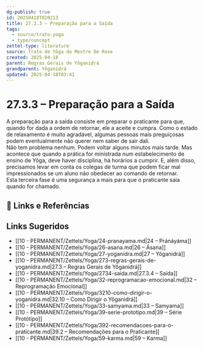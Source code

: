 ```yaml
---
dg-publish: true
id: 20250418T020213
title: 27.3.3 – Preparação para a Saída
tags:
  - source/trato-yoga
  - type/concept
zettel-type: literature
source: Trato de Yôga do Mestre De Rose
created: 2025-04-18
parent: Regras Gerais de Yôganidrá
grandparent: Yôganidrá
updated: 2025-04-18T03:41
---
```


# 27.3.3 – Preparação para a Saída

A preparação para a saída consiste em preparar o praticante para que, quando for dada a ordem de retornar, ele a aceite e cumpra. Como o estado de relaxamento é muito agradável, algumas pessoas mais preguiçosas podem eventualmente não querer nem saber de sair dali.  
Não tem problema nenhum. Podem voltar alguns minutos mais tarde. Mas acontece que quando a prática for ministrada num estabelecimento de ensino de Yôga, deve haver disciplina, há horários a cumprir. E, além disso, precisamos levar em conta os colegas de turma que podem ficar mal impressionados se um aluno não obedecer ao comando de retornar.  
Esta terceira fase é uma segurança a mais para que o praticante saia quando for chamado.

## 🔗 Links e Referências

## Links Sugeridos

- [[10 - PERMANENT/Zettels/Yoga/24-pranayama.md|24 – Pránáyáma]]
- [[10 - PERMANENT/Zettels/Yoga/26-asana.md|26 – Ásana]]
- [[10 - PERMANENT/Zettels/Yoga/27-yoganidra.md|27 – Yôganidrá]]
- [[10 - PERMANENT/Zettels/Yoga/273-regras-gerais-de-yoganidra.md|27.3 – Regras Gerais de Yôganidrá]]
- [[10 - PERMANENT/Zettels/Yoga/2734-saida.md|27.3.4 – Saída]]
- [[10 - PERMANENT/Zettels/Yoga/32-reprogramacao-emocional.md|32 – Reprogramação Emocional]]
- [[10 - PERMANENT/Zettels/Yoga/3210-como-dirigir-o-yoganidra.md|32.10 – Como Dirigir o Yôganidrá]]
- [[10 - PERMANENT/Zettels/Yoga/33-samyama.md|33 – Samyama]]
- [[10 - PERMANENT/Zettels/Yoga/39-serie-prototipo.md|39 – Série Protótipo]]
- [[10 - PERMANENT/Zettels/Yoga/392-recomendacoes-para-o-praticante.md|39.2 – Recomendações para o Praticante]]
- [[10 - PERMANENT/Zettels/Yoga/59-karma.md|59 – Karma]]